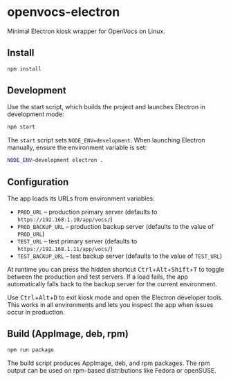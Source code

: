 # openvocs-electron

Minimal Electron kiosk wrapper for OpenVocs on Linux.

## Install

```bash
npm install
```

## Development

Use the start script, which builds the project and launches Electron in development
mode:

```bash
npm start
```

The `start` script sets `NODE_ENV=development`. When launching Electron
manually, ensure the environment variable is set:

```bash
NODE_ENV=development electron .
```

## Configuration

The app loads its URLs from environment variables:

- `PROD_URL` – production primary server (defaults to `https://192.168.1.10/app/vocs/`)
- `PROD_BACKUP_URL` – production backup server (defaults to the value of `PROD_URL`)
- `TEST_URL` – test primary server (defaults to `https://192.168.1.11/app/vocs/`)
- `TEST_BACKUP_URL` – test backup server (defaults to the value of `TEST_URL`)

At runtime you can press the hidden shortcut <kbd>Ctrl</kbd>+<kbd>Alt</kbd>+<kbd>Shift</kbd>+<kbd>T</kbd> to toggle
between the production and test servers. If a load fails, the app automatically
falls back to the backup server for the current environment.

Use <kbd>Ctrl</kbd>+<kbd>Alt</kbd>+<kbd>D</kbd> to exit kiosk mode and open the
Electron developer tools. This works in all environments and lets you inspect
the app when issues occur in production.

## Build (AppImage, deb, rpm)

```bash
npm run package
```

The build script produces AppImage, deb, and rpm packages. The rpm output can
be used on rpm-based distributions like Fedora or openSUSE.
